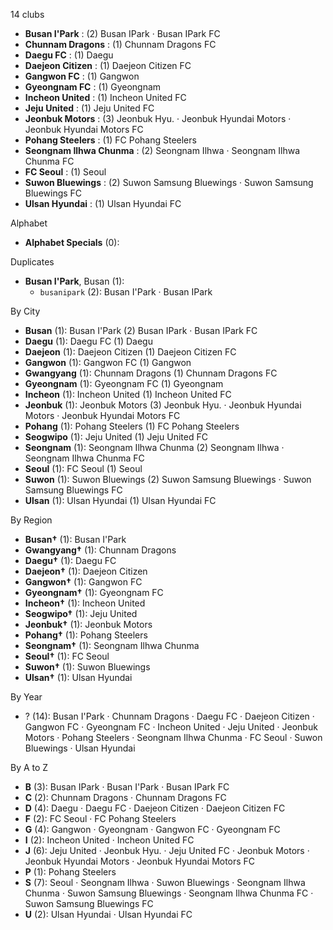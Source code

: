 14 clubs

- **Busan I'Park** : (2) Busan IPark · Busan IPark FC
- **Chunnam Dragons** : (1) Chunnam Dragons FC
- **Daegu FC** : (1) Daegu
- **Daejeon Citizen** : (1) Daejeon Citizen FC
- **Gangwon FC** : (1) Gangwon
- **Gyeongnam FC** : (1) Gyeongnam
- **Incheon United** : (1) Incheon United FC
- **Jeju United** : (1) Jeju United FC
- **Jeonbuk Motors** : (3) Jeonbuk Hyu. · Jeonbuk Hyundai Motors · Jeonbuk Hyundai Motors FC
- **Pohang Steelers** : (1) FC Pohang Steelers
- **Seongnam Ilhwa Chunma** : (2) Seongnam Ilhwa · Seongnam Ilhwa Chunma FC
- **FC Seoul** : (1) Seoul
- **Suwon Bluewings** : (2) Suwon Samsung Bluewings · Suwon Samsung Bluewings FC
- **Ulsan Hyundai** : (1) Ulsan Hyundai FC




Alphabet

- **Alphabet Specials** (0): 




Duplicates

- **Busan I'Park**, Busan (1):
  - `busanipark` (2): Busan I'Park · Busan IPark




By City

- **Busan** (1): Busan I'Park  (2) Busan IPark · Busan IPark FC
- **Daegu** (1): Daegu FC  (1) Daegu
- **Daejeon** (1): Daejeon Citizen  (1) Daejeon Citizen FC
- **Gangwon** (1): Gangwon FC  (1) Gangwon
- **Gwangyang** (1): Chunnam Dragons  (1) Chunnam Dragons FC
- **Gyeongnam** (1): Gyeongnam FC  (1) Gyeongnam
- **Incheon** (1): Incheon United  (1) Incheon United FC
- **Jeonbuk** (1): Jeonbuk Motors  (3) Jeonbuk Hyu. · Jeonbuk Hyundai Motors · Jeonbuk Hyundai Motors FC
- **Pohang** (1): Pohang Steelers  (1) FC Pohang Steelers
- **Seogwipo** (1): Jeju United  (1) Jeju United FC
- **Seongnam** (1): Seongnam Ilhwa Chunma  (2) Seongnam Ilhwa · Seongnam Ilhwa Chunma FC
- **Seoul** (1): FC Seoul  (1) Seoul
- **Suwon** (1): Suwon Bluewings  (2) Suwon Samsung Bluewings · Suwon Samsung Bluewings FC
- **Ulsan** (1): Ulsan Hyundai  (1) Ulsan Hyundai FC




By Region

- **Busan†** (1):   Busan I'Park
- **Gwangyang†** (1):   Chunnam Dragons
- **Daegu†** (1):   Daegu FC
- **Daejeon†** (1):   Daejeon Citizen
- **Gangwon†** (1):   Gangwon FC
- **Gyeongnam†** (1):   Gyeongnam FC
- **Incheon†** (1):   Incheon United
- **Seogwipo†** (1):   Jeju United
- **Jeonbuk†** (1):   Jeonbuk Motors
- **Pohang†** (1):   Pohang Steelers
- **Seongnam†** (1):   Seongnam Ilhwa Chunma
- **Seoul†** (1):   FC Seoul
- **Suwon†** (1):   Suwon Bluewings
- **Ulsan†** (1):   Ulsan Hyundai




By Year

- ? (14):   Busan I'Park · Chunnam Dragons · Daegu FC · Daejeon Citizen · Gangwon FC · Gyeongnam FC · Incheon United · Jeju United · Jeonbuk Motors · Pohang Steelers · Seongnam Ilhwa Chunma · FC Seoul · Suwon Bluewings · Ulsan Hyundai






By A to Z

- **B** (3): Busan IPark · Busan I'Park · Busan IPark FC
- **C** (2): Chunnam Dragons · Chunnam Dragons FC
- **D** (4): Daegu · Daegu FC · Daejeon Citizen · Daejeon Citizen FC
- **F** (2): FC Seoul · FC Pohang Steelers
- **G** (4): Gangwon · Gyeongnam · Gangwon FC · Gyeongnam FC
- **I** (2): Incheon United · Incheon United FC
- **J** (6): Jeju United · Jeonbuk Hyu. · Jeju United FC · Jeonbuk Motors · Jeonbuk Hyundai Motors · Jeonbuk Hyundai Motors FC
- **P** (1): Pohang Steelers
- **S** (7): Seoul · Seongnam Ilhwa · Suwon Bluewings · Seongnam Ilhwa Chunma · Suwon Samsung Bluewings · Seongnam Ilhwa Chunma FC · Suwon Samsung Bluewings FC
- **U** (2): Ulsan Hyundai · Ulsan Hyundai FC




